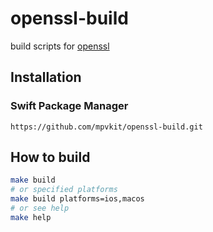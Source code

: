 # openssl-build

build scripts for [openssl](https://github.com/openssl/openssl)

## Installation

### Swift Package Manager

```
https://github.com/mpvkit/openssl-build.git
```

## How to build

```bash
make build
# or specified platforms 
make build platforms=ios,macos
# or see help
make help
```
